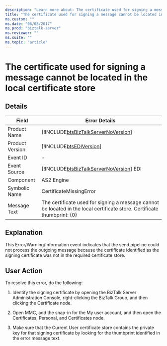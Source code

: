 ```yaml
---
description: "Learn more about: The certificate used for signing a message cannot be located in the local certificate store"
title: "The certificate used for signing a message cannot be located in the local certificate store"
ms.custom: ""
ms.date: "06/08/2017"
ms.prod: "biztalk-server"
ms.reviewer: ""
ms.suite: ""
ms.topic: "article"
---
```

# The certificate used for signing a message cannot be located in the local certificate store
## Details  
  
|     Field       |                                         Error Details                                                                    |
|-----------------|--------------------------------------------------------------------------------------------------------------------------|
|  Product Name   |                    [!INCLUDE[btsBizTalkServerNoVersion](../includes/btsbiztalkservernoversion-md.md)]                    |
| Product Version |                                [!INCLUDE[btsEDIVersion](../includes/btsediversion-md.md)]                                |
|    Event ID     |                                                            -                                                             |
|  Event Source   |                  [!INCLUDE[btsBizTalkServerNoVersion](../includes/btsbiztalkservernoversion-md.md)] EDI                  |
|    Component    |                                                        AS2 Engine                                                        |
|  Symbolic Name  |                                                 CertificateMissingError                                                  |
|  Message Text   | The certificate used for signing a message cannot be located in the local certificate store. Certificate thumbprint: {0} |
  
## Explanation  
 This Error/Warning/Information event indicates that the send pipeline could not process the outgoing message because the certificate identified as the signing certificate was not in the required certificate store.  
  
## User Action  
 To resolve this error, do the following:  
  
1.  Identify the signing certificate by opening the BizTalk Server Administration Console, right-clicking the BizTalk Group, and then clicking the Certificate node.  
  
2.  Open MMC, add the snap-in for the My user account, and then open the Certificates, Personal, and Certificates node.  
  
3.  Make sure that the Current User certificate store contains the private key for that signing certificate by looking for the thumbprint identified in the error message text.
